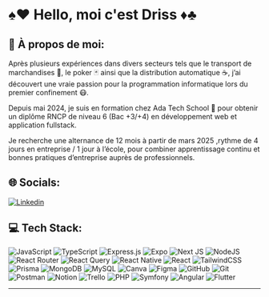 # ♠️❤️ Hello, moi c'est Driss ♦️♣️

## 🔭 À propos de moi:
Après plusieurs expériences dans divers secteurs tels que le transport de marchandises 🚛, le poker 🃏 ainsi que la distribution automatique ☕️, j’ai découvert une vraie passion pour la programmation informatique lors du premier confinement 😷.

Depuis mai 2024, je suis en formation chez Ada Tech School 🚀 pour obtenir un diplôme RNCP de niveau 6 (Bac +3/+4) en développement web et application fullstack.

Je recherche une alternance de 12 mois à partir de mars 2025 ,rythme de 4 jours en entreprise / 1 jour à l’école, pour combiner apprentissage continu et bonnes pratiques d’entreprise auprès de professionnels.



## 🌐 Socials:
[![Linkedin](https://skillicons.dev/icons?i=linkedin)](https://www.linkedin.com/in/driss-kaci-dev/)

## 💻 Tech Stack:
![JavaScript](https://img.shields.io/badge/javascript-%23323330.svg?style=for-the-badge&logo=javascript&logoColor=%23F7DF1E) ![TypeScript](https://img.shields.io/badge/typescript-%23007ACC.svg?style=for-the-badge&logo=typescript&logoColor=white) ![Express.js](https://img.shields.io/badge/express.js-%23404d59.svg?style=for-the-badge&logo=express&logoColor=%2361DAFB) ![Expo](https://img.shields.io/badge/expo-1C1E24?style=for-the-badge&logo=expo&logoColor=#D04A37) ![Next JS](https://img.shields.io/badge/Next-black?style=for-the-badge&logo=next.js&logoColor=white) ![NodeJS](https://img.shields.io/badge/node.js-6DA55F?style=for-the-badge&logo=node.js&logoColor=white) ![React Router](https://img.shields.io/badge/React_Router-CA4245?style=for-the-badge&logo=react-router&logoColor=white) ![React Query](https://img.shields.io/badge/-React%20Query-FF4154?style=for-the-badge&logo=react%20query&logoColor=white) ![React Native](https://img.shields.io/badge/react_native-%2320232a.svg?style=for-the-badge&logo=react&logoColor=%2361DAFB) ![React](https://img.shields.io/badge/react-%2320232a.svg?style=for-the-badge&logo=react&logoColor=%2361DAFB)  ![TailwindCSS](https://img.shields.io/badge/tailwindcss-%2338B2AC.svg?style=for-the-badge&logo=tailwind-css&logoColor=white) ![Prisma](https://img.shields.io/badge/Prisma-3982CE?style=for-the-badge&logo=Prisma&logoColor=white) ![MongoDB](https://img.shields.io/badge/MongoDB-%234ea94b.svg?style=for-the-badge&logo=mongodb&logoColor=white) ![MySQL](https://img.shields.io/badge/mysql-4479A1.svg?style=for-the-badge&logo=mysql&logoColor=white) ![Canva](https://img.shields.io/badge/Canva-%2300C4CC.svg?style=for-the-badge&logo=Canva&logoColor=white) ![Figma](https://img.shields.io/badge/figma-%23F24E1E.svg?style=for-the-badge&logo=figma&logoColor=white) ![GitHub](https://img.shields.io/badge/github-%23121011.svg?style=for-the-badge&logo=github&logoColor=white) ![Git](https://img.shields.io/badge/git-%23F05033.svg?style=for-the-badge&logo=git&logoColor=white)  ![Postman](https://img.shields.io/badge/Postman-FF6C37?style=for-the-badge&logo=postman&logoColor=white) ![Notion](https://img.shields.io/badge/Notion-%23000000.svg?style=for-the-badge&logo=notion&logoColor=white) ![Trello](https://img.shields.io/badge/Trello-%23026AA7.svg?style=for-the-badge&logo=Trello&logoColor=white) ![PHP](https://img.shields.io/badge/PHP-777BB4?style=for-the-badge&logo=php&logoColor=white) ![Symfony](https://img.shields.io/badge/symfony-%23323330.svg?style=for-the-badge&logo=symfony&logoColor=white) ![Angular](https://img.shields.io/badge/Angular-DD0031?style=for-the-badge&logo=angular&logoColor=white) ![Flutter](https://img.shields.io/badge/Flutter-02569B?style=for-the-badge&logo=flutter&logoColor=white)



---

<!-- Proudly created with GPRM ( https://gprm.itsvg.in ) -->
